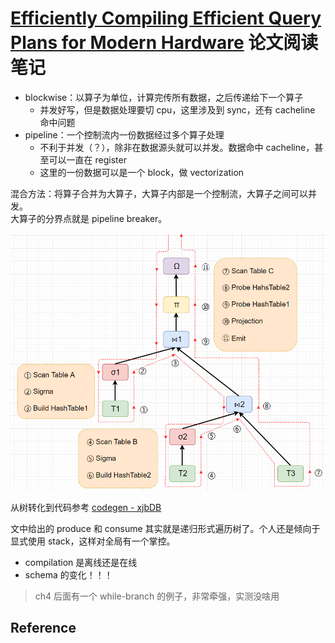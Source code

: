 # [Efficiently Compiling Efficient Query Plans for Modern Hardware](https://www.vldb.org/pvldb/vol4/p539-neumann.pdf) 论文阅读笔记

- blockwise：以算子为单位，计算完传所有数据，之后传递给下一个算子
  - 并发好写，但是数据处理要切 cpu，这里涉及到 sync，还有 cacheline 命中问题
- pipeline：一个控制流内一份数据经过多个算子处理
  - 不利于并发（？），除非在数据源头就可以并发。数据命中 cacheline，甚至可以一直在 register
  - 这里的一份数据可以是一个 block，做 vectorization

混合方法：将算子合并为大算子，大算子内部是一个控制流，大算子之间可以并发。   
大算子的分界点就是 pipeline breaker。

<img src="assets/query.png" width="600"/>

从树转化到代码参考 [codegen - xjbDB](https://github.com/rsy56640/xjbDB/blob/query/doc/codegen.md)

文中给出的 produce 和 consume 其实就是递归形式遍历树了。个人还是倾向于显式使用 stack，这样对全局有一个掌控。

- compilation 是离线还是在线
- schema 的变化！！！

> ch4 后面有一个 while-branch 的例子，非常牵强，实测没啥用

## Reference
